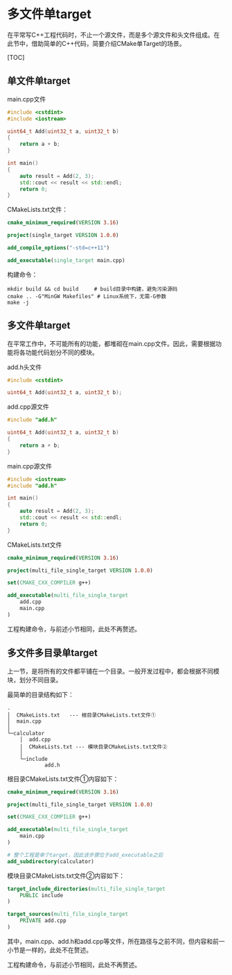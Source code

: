 # 多文件单target

在平常写C++工程代码时，不止一个源文件，而是多个源文件和头文件组成。在此节中，借助简单的C++代码，简要介绍CMake单Target的场景。

[TOC]

## 单文件单target

main.cpp文件

```c++
#include <cstdint>
#include <iostream>

uint64_t Add(uint32_t a, uint32_t b)
{
    return a + b;
}

int main()
{
    auto result = Add(2, 3);
    std::cout << result << std::endl;
    return 0;
}
```

CMakeLists.txt文件：

```CMake
cmake_minimum_required(VERSION 3.16)

project(single_target VERSION 1.0.0)

add_compile_options("-std=c++11")

add_executable(single_target main.cpp)

```

构建命令：

```shell
mkdir build && cd build     # build目录中构建，避免污染源码
cmake .. -G"MinGW Makefiles" # Linux系统下，无需-G参数
make -j
```

## 多文件单target

在平常工作中，不可能所有的功能，都堆砌在main.cpp文件。因此，需要根据功能将各功能代码划分不同的模块。

add.h头文件

```c++
#include <cstdint>

uint64_t Add(uint32_t a, uint32_t b);
```

add.cpp源文件

```c++
#include "add.h"

uint64_t Add(uint32_t a, uint32_t b)
{
    return a + b;
}
```

main.cpp源文件

```c++
#include <iostream>
#include "add.h"

int main()
{
    auto result = Add(2, 3);
    std::cout << result << std::endl;
    return 0;
}
```

CMakeLists.txt文件

```cmake
cmake_minimum_required(VERSION 3.16)

project(multi_file_single_target VERSION 1.0.0)

set(CMAKE_CXX_COMPILER g++)

add_executable(multi_file_single_target 
    add.cpp
    main.cpp
)
```

工程构建命令，与前述小节相同，此处不再赘述。

## 多文件多目录单target

上一节，是将所有的文件都平铺在一个目录。一般开发过程中，都会根据不同模块，划分不同目录。

最简单的目录结构如下：

```
.
│  CMakeLists.txt   --- 根目录CMakeLists.txt文件①
│  main.cpp
│
└─calculator
    │  add.cpp
    │  CMakeLists.txt --- 模块目录CMakeLists.txt文件②
    │
    └─include
            add.h
```

根目录CMakeLists.txt文件①内容如下：

```cmake
cmake_minimum_required(VERSION 3.16)

project(multi_file_single_target VERSION 1.0.0)

set(CMAKE_CXX_COMPILER g++)

add_executable(multi_file_single_target 
    main.cpp
)

# 整个工程是单个target，因此该步骤位于add_executable之后
add_subdirectory(calculator) 
```

模块目录CMakeLists.txt文件②内容如下：

```cmake
target_include_directories(multi_file_single_target
    PUBLIC include      
)

target_sources(multi_file_single_target
    PRIVATE add.cpp
)
```

其中，main.cpp、add.h和add.cpp等文件，所在路径与之前不同，但内容和前一小节是一样的，此处不在赘述。

工程构建命令，与前述小节相同，此处不再赘述。

